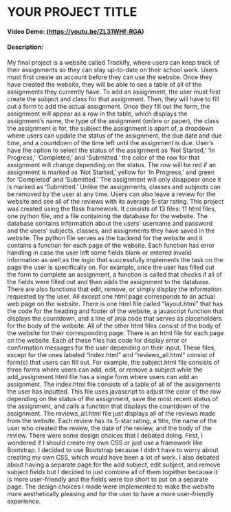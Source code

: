# YOUR PROJECT TITLE
#### Video Demo: (https://youtu.be/ZL31WHf-RGA)
#### Description:
My final project is a website called Trackify, where users can keep track of their assignments so they can stay up-to-date on their school work. Users must first create an account before they can use the website. Once they have created the website, they will be able to see a table of all of the assignments they currently have. To add an assignment, the user must first create the subject and class for that assignment. Then, they will have to fill out a form to add the actual assignment. Once they fill out the form, the assignment will appear as a row in the table, which displays the assignment’s name, the type of the assignment (online or paper), the class the assignment is for, the subject the assignment is apart of, a dropdown where users can update the status of the assignment, the due date and due time, and a countdown of the time left until the assignment is due. User’s have the option to select the status of the assignment as ‘Not Started,’ ‘In Progress,’ ‘Completed,’ and ‘Submitted.’ the color of the row for that assignment will change depending on the status. The row will be red if an assignment is marked as ‘Not Started,’ yellow for ‘In Progress,’ and green for ‘Completed’ and ‘Submitted.’ The assignment will only disappear once it is marked as ‘Submitted.’ Unlike the assignments, classes and subjects can be removed by the user at any time. Users can also leave a review for the website and see all of the reviews with its average 5-star rating.
This project was created using the flask framework. It consists of 13 files: 11 html files, one python file, and a file containing the database for the website. The database contains information about the users’ username and password and the users’ subjects, classes, and assignments they have saved in the website. The python file serves as the backend for the website and it contains a function for each page of the website. Each function has error handling in case the user left some fields blank or entered invalid information as well as the logic that successfully implements the task on the page the user is specifically on. For example, once the user has filled out the form to complete an assignment, a function is called that checks if all of the fields were filled out and then adds the assignment to the database. There are also functions that edit, remove, or simply display the information requested by the user.
All except one html page corresponds to an actual web page on the website. There is one html file called “layout.html” that has the code for the heading and footer of the website, a javascript function that displays the countdown, and a line of jinja code that serves as placeholders for the body of the website. All of the other html files consist of the body of the website for their corresponding page. There is an html file for each page on the website. Each of these files has code for display error or confirmation messages for the user depending on their input. These files, except for the ones labeled “index.html” and “reviews_all.html” consist of form(s) that users can fill out. For example, the subject.html file consists of three forms where users can add, edit, or remove a subject while the add_assignment.html file has a single form where users can add an assignment. The index.html file consists of a table of all of the assignments the user has inputted. This file uses javascript to adjust the color of the row depending on the status of the assignment, save the most recent status of the assignment, and calls a function that displays the countdown of the assignment. The reviews_all.html file just displays all of the reviews made from the website. Each review has its 5-star rating, a title, the name of the user who created the review, the date of the review, and the body of the review.
There were some design choices that I debated doing. First, I wondered if I should create my own CSS or just use a framework like Bootstrap. I decided to use Bootstrap because I didn’t have to worry about creating my own CSS, which would have been a lot of work. I also debated about having a separate page for the add subject, edit subject, and remove subject fields but I decided to just combine all of them together because it is more user-friendly and the fields were too short to put on a separate page. The design choices I made were implemented to make the website more aesthetically pleasing and for the user to have a more user-friendly experience.

